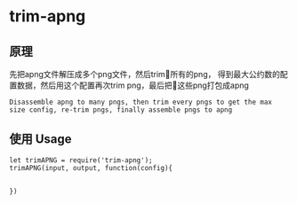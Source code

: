 # trim-apng

## 原理
先把apng文件解压成多个png文件，然后trim所有的png， 得到最大公约数的配置数据，然后用这个配置再次trim png，最后把这些png打包成apng

`Disassemble apng to many pngs, then trim every pngs to get the max size config, re-trim pngs, finally assemble pngs to apng`

## 使用 Usage

```
let trimAPNG = require('trim-apng');
trimAPNG(input, output, function(config){


})
```

